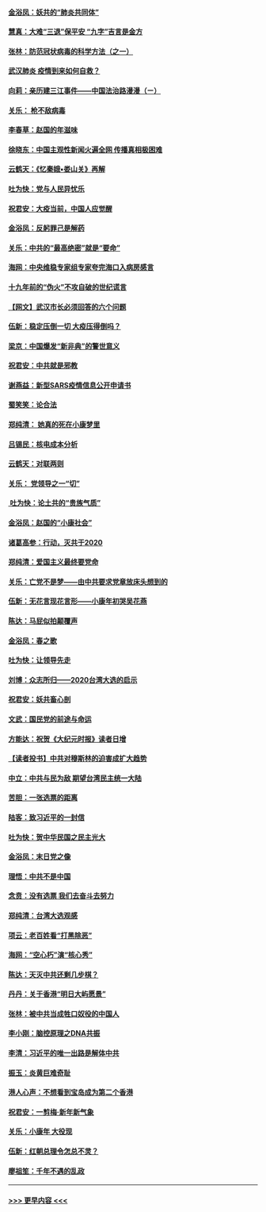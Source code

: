 #### [金浴凤：妖共的“肺炎共同体”](../pages/nsc993/n11829448.md?t=01300131) 
#### [慧真：大难“三退”保平安 “九字”吉言是金方](../pages/nsc993/n11829501.md?t=01300131) 
#### [张林：防范冠状病毒的科学方法（之一）](../pages/nsc993/n11828618.md?t=01300131) 
#### [武汉肺炎 疫情到来如何自救？](../pages/nsc993/n11827632.md?t=01300131) 
#### [向莉：亲历建三江事件——中国法治路漫漫（ㄧ）](../pages/nsc993/n11827190.md?t=01300131) 
#### [关乐： 枪不敌病毒](../pages/nsc993/n11826746.md?t=01300131) 
#### [李春草：赵国的年滋味](../pages/nsc993/n11826321.md?t=01300131) 
#### [徐晓东：中国主观性新闻火遍全网 传播真相极困难](../pages/nsc993/n11826508.md?t=01300131) 
#### [云鹤天：《忆秦娥▪娄山关》再解](../pages/nsc993/n11824682.md?t=01300131) 
#### [吐为快：党与人民异忧乐](../pages/nsc993/n11824660.md?t=01300131) 
#### [祝君安：大疫当前，中国人应觉醒](../pages/nsc993/n11821946.md?t=01300131) 
#### [金浴凤：反躬罪己是解药](../pages/nsc993/n11820280.md?t=01300131) 
#### [关乐：中共的“最高绝密”就是“要命”](../pages/nsc993/n11816946.md?t=01300131) 
#### [海网：中央维稳专家组专家夸完海口入病房感言](../pages/nsc993/n11815138.md?t=01300131) 
#### [十九年前的“伪火”不攻自破的世纪谎言](../pages/nsc993/n11813238.md?t=01300131) 
#### [【网文】武汉市长必须回答的六个问题](../pages/nsc993/n11813848.md?t=01300131) 
#### [伍新：稳定压倒一切 大疫压得倒吗？](../pages/nsc993/n11812634.md?t=01300131) 
#### [梁京：中国爆发“新非典”的警世意义](../pages/nsc993/n11812554.md?t=01300131) 
#### [祝君安：中共就是邪教](../pages/nsc993/n11812431.md?t=01300131) 
#### [谢燕益：新型SARS疫情信息公开申请书](../pages/nsc993/n11808840.md?t=01300131) 
#### [蜀笑笑：论合法](../pages/nsc993/n11808064.md?t=01300131) 
#### [郑纯清： 她真的死在小康梦里](../pages/nsc993/n11806623.md?t=01300131) 
#### [吕锡民：核电成本分析](../pages/nsc993/n11806284.md?t=01300131) 
#### [云鹤天：对联两则](../pages/nsc993/n11805957.md?t=01300131) 
#### [关乐： 党领导之一“切”](../pages/nsc993/n11804505.md?t=01300131) 
#### [ 吐为快：论土共的“贵族气质”](../pages/nsc993/n11804490.md?t=01300131) 
#### [金浴凤：赵国的“小康社会”](../pages/nsc993/n11804452.md?t=01300131) 
#### [诸葛高参：行动，灭共于2020](../pages/nsc993/n11804120.md?t=01300131) 
#### [郑纯清：爱国主义最终要党命](../pages/nsc993/n11802197.md?t=01300131) 
#### [关乐：亡党不是梦——由中共要求党章放床头想到的](../pages/nsc993/n11802156.md?t=01300131) 
#### [伍新：无花言现花言形——小康年初哭吴花燕](../pages/nsc993/n11800044.md?t=01300131) 
#### [陈达：马屁似拍颠覆声](../pages/nsc993/n11800010.md?t=01300131) 
#### [金浴凤：春之歌](../pages/nsc993/n11797687.md?t=01300131) 
#### [吐为快：让领导先走](../pages/nsc993/n11797512.md?t=01300131) 
#### [刘博：众志所归——2020台湾大选的启示](../pages/nsc993/n11796878.md?t=01300131) 
#### [祝君安：妖共畜心剖](../pages/nsc993/n11794273.md?t=01300131) 
#### [文武：国民党的前途与命运](../pages/nsc993/n11794198.md?t=01300131) 
#### [方能达：祝贺《大纪元时报》读者日增](../pages/nsc993/n11793807.md?t=01300131) 
#### [【读者投书】中共对穆斯林的迫害成扩大趋势](../pages/nsc993/n11791371.md?t=01300131) 
#### [中立：中共与民为敌 期望台湾民主统一大陆](../pages/nsc993/n11790392.md?t=01300131) 
#### [苦胆：一张选票的距离](../pages/nsc993/n11788914.md?t=01300131) 
#### [陆客：致习近平的一封信](../pages/nsc993/n11788867.md?t=01300131) 
#### [吐为快：贺中华民国之民主光大](../pages/nsc993/n11788618.md?t=01300131) 
#### [金浴凤：末日党之像](../pages/nsc993/n11787475.md?t=01300131) 
#### [理悟：中共不是中国](../pages/nsc993/n11787463.md?t=01300131) 
#### [念贲：没有选票  我们去奋斗去努力](../pages/nsc993/n11787398.md?t=01300131) 
#### [郑纯清：台湾大选观感](../pages/nsc993/n11786210.md?t=01300131) 
#### [项云：老百姓看“打黑除恶”](../pages/nsc993/n11785398.md?t=01300131) 
#### [海网：“空心朽”演“核心秀”](../pages/nsc993/n11783874.md?t=01300131) 
#### [陈达：天灭中共还剩几步棋？](../pages/nsc993/n11783719.md?t=01300131) 
#### [丹丹：关于香港“明日大屿愿景”](../pages/nsc993/n11783273.md?t=01300131) 
#### [张林：被中共当成牲口奴役的中国人](../pages/nsc993/n11782397.md?t=01300131) 
#### [李小刚：脑控原理之DNA共振](../pages/nsc993/n11780962.md?t=01300131) 
#### [李清：习近平的唯一出路是解体中共](../pages/nsc993/n11780866.md?t=01300131) 
#### [振玉：炎黄巨难奇耻](../pages/nsc993/n11779632.md?t=01300131) 
#### [港人心声：不想看到宝岛成为第二个香港](../pages/nsc993/n11778817.md?t=01300131) 
#### [祝君安：一剪梅‧新年新气象](../pages/nsc993/n11776340.md?t=01300131) 
#### [关乐：小康年 大役现](../pages/nsc993/n11774213.md?t=01300131) 
#### [伍新：红朝总理令怎总不灵？](../pages/nsc993/n11770813.md?t=01300131) 
#### [廖祖笙：千年不遇的乱政](../pages/nsc993/n11770373.md?t=01300131) 

----
#### [ >>> 更早内容 <<< ](../indexes/nsc993-earlier.md)
